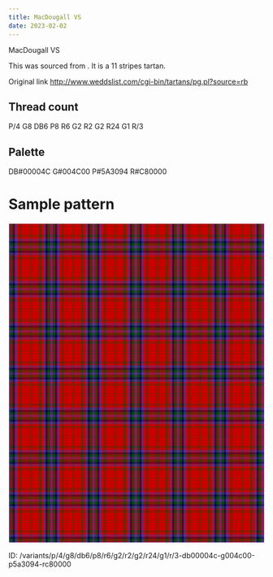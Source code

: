 ```yaml
---
title: MacDougall VS
date: 2023-02-02
---
```

MacDougall VS

This was sourced from <no value>.  It is a 11 stripes tartan.

Original link http://www.weddslist.com/cgi-bin/tartans/pg.pl?source=rb

## Thread count
P/4 G8 DB6 P8 R6 G2 R2 G2 R24 G1 R/3

## Palette
DB#00004C G#004C00 P#5A3094 R#C80000

# Sample pattern

![Tartan detail](tartan.png "P/4 G8 DB6 P8 R6 G2 R2 G2 R24 G1 R/3 tartan")

ID: /variants/p/4/g8/db6/p8/r6/g2/r2/g2/r24/g1/r/3-db00004c-g004c00-p5a3094-rc80000